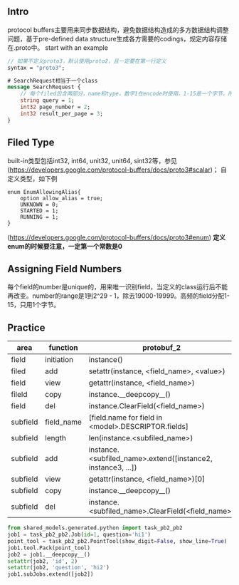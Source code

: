 ## Intro
protocol buffers主要用来同步数据结构，避免数据结构造成的多方数据结构调整问题，基于pre-defined data structure生成各方需要的codings，规定内容存储在.proto中。
start with an example
```proto
// 如果不定义proto3，默认使用proto2，且一定要在第一行定义
syntax = "proto3"; 

# SearchRequest相当于一个class
message SearchRequest {  
    // 每个filed包含两部分，name和type，数字1在encode时使用，1-15是一个字节，所以1-15的数字都是高频filed
    string query = 1;  
    int32 page_number = 2;
    int32 result_per_page = 3;
}
```

## Filed Type
built-in类型包括int32, int64, unit32, unit64, sint32等，参见
(https://developers.google.com/protocol-buffers/docs/proto3#scalar)；
自定义类型，如下例
```
enum EnumAllowingAlias{
    option allow_alias = true;
    UNKNOWN = 0;
    STARTED = 1;
    RUNNING = 1;
}
```
(https://developers.google.com/protocol-buffers/docs/proto3#enum)
**定义enum的时候要注意，一定第一个常数是0**

## Assigning Field Numbers
每个field的number是unique的，用来唯一识别field，当定义的class运行后不能再改变。number的range是1到2^29 - 1，除去19000-19999。高频的field分配1-15，只用1个字节。

## Practice
|area|function|protobuf_2|protobuf_3|
|-|-|-|-|
|field|initiation|instance()|the same|
|filed|add|setattr(instance, \<field_name>, \<value>)|the same|
|field|view|getattr(instance, \<field_name>)|the same|
|fileld|copy|instance.\_\_deepcopy__()|the same|
|field|del|instance.ClearField(\<field_name>)|the same|
|subfield|field_name|[field.name for field in \<model>.DESCRIPTOR.fields]|the same|
|subfield|length|len(instance.\<subfiled_name>)|the same|
|subfield|add|instance.\<subfiled_name>.extend([instance2, instance3, ...])|the same|
|subfield|view|getattr(instance, \<field_name>)[0]|the same|
|subfield|copy|instance.\_\_deepcopy__()|the same|
|subfield|del|instance.\<subfiled_name>.ClearField(\<field_name>)|the same|

```python
from shared_models.generated.python import task_pb2_pb2
job1 = task_pb2_pb2.Job(id=1, question='hi1')
point_tool = task_pb2_pb2.PointTool(show_digit=False, show_line=True)
job1.tool.Pack(point_tool)
job2 = job1.__deepcopy__()
setattr(job2, 'id', 2)
setattr(job2, 'question', 'hi2')
job1.subJobs.extend([job2])
```